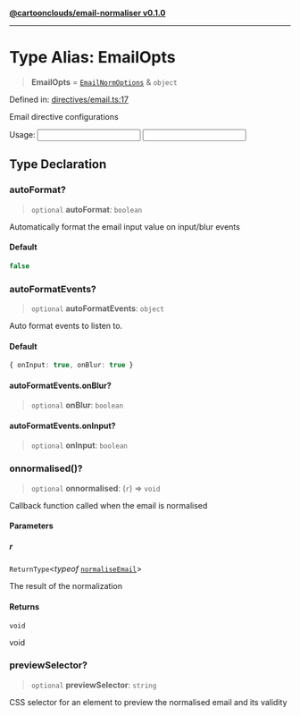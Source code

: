 [**@cartoonclouds/email-normaliser v0.1.0**](../README.md)

***

# Type Alias: EmailOpts

> **EmailOpts** = [`EmailNormOptions`](EmailNormOptions.md) & `object`

Defined in: [directives/email.ts:17](https://gitlab.com/good-life/glp-frontend/-/blob/main/packages/plugins/email-normaliser/src/directives/email.ts#L17)

Email directive configurations

Usage:
<input v-email="{ autoFormat: true, previewSelector: '#emailPreview' }" />
<input v-email="{ onnormalised: (result) => console.log(result) }" />

## Type Declaration

### autoFormat?

> `optional` **autoFormat**: `boolean`

Automatically format the email input value on input/blur events

#### Default

```ts
false
```

### autoFormatEvents?

> `optional` **autoFormatEvents**: `object`

Auto format events to listen to.

#### Default

```ts
{ onInput: true, onBlur: true }
```

#### autoFormatEvents.onBlur?

> `optional` **onBlur**: `boolean`

#### autoFormatEvents.onInput?

> `optional` **onInput**: `boolean`

### onnormalised()?

> `optional` **onnormalised**: (`r`) => `void`

Callback function called when the email is normalised

#### Parameters

##### r

`ReturnType`\<*typeof* [`normaliseEmail`](../functions/normaliseEmail.md)\>

The result of the normalization

#### Returns

`void`

void

### previewSelector?

> `optional` **previewSelector**: `string`

CSS selector for an element to preview the normalised email and its validity
